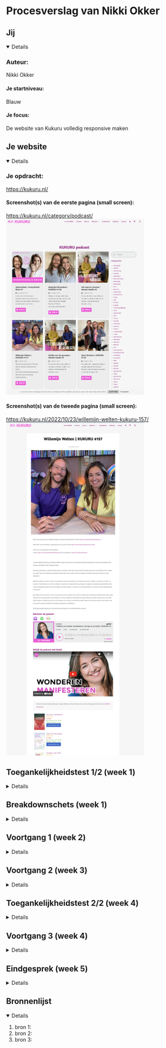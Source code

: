 # Procesverslag van Nikki Okker

## Jij

<details open>

  ### Auteur:
  Nikki Okker

  #### Je startniveau:
  Blauw

  #### Je focus:
  De website van Kukuru volledig responsive maken
 
</details>

## Je website

<details open>

  ### Je opdracht:
  https://kukuru.nl/

  #### Screenshot(s) van de eerste pagina (small screen): 
  https://kukuru.nl/category/podcast/
  <img src="readme-images/kukuru1.png" width="375px" alt="Screenshot van de podcast pagina">

  #### Screenshot(s) van de tweede pagina (small screen):
  https://kukuru.nl/2022/10/23/willemijn-welten-kukuru-157/
  <img src="readme-images/kukuru2.png" width="375px" alt="Screenshot van de podcastspreker (Willemijn Welten) pagina">
 
</details>


## Toegankelijkheidstest 1/2 (week 1)

<details>

  ### Bevindingen van Kukuru test
  Lijst met je bevindingen die in de test naar voren kwamen:

  #### Screenreader
  ##### Pagina 1: Podcasts
  1. Bevinding 1: Wanneer ik de Kukuru site open op de homepagina, dan kan ik wél de screenreader starten. Wanneer ik de   
   'podcast' pagina open en dan pas de screenreader start, dan doet de screenreader het niet. Het zegt steeds "dat je  
    niet naar de content kan komen". Ik moet echt op de homepagina starten met de 
  screenreader, want de screenreader doet het niet op andere pagina's als je ermee start. 
  2. Bevinding 2: De titel van Kukuru podcasts pagina heeft een gekke titel, je kunt namelijk op deze pagina door de 
   afleveringen heen scrollen. Kukuru is al een podcast, dus ik zou de naam van deze pagina veranderen naar 'podcast 
    afleveringen of kukuru afleveringen'. 
  3. Bevinding 3: Wanneer je bij de eerste box met content aankomt van één van de afleveringen, dan zegt de website: 
   'Linkbox' en daarna 'link 2'. Dit zou efficienter en duidelijker kunnen, want het linkt beide naar dezelfde aflevering, 
    alleen de tweede link is eigenlijk een afbeelding. De alt-tekst heirvan zou afbeelding van Giel en Charlotte Labee 
     kunnen zin.
  4. Bevinding 4: Bij de knop 'Bekijk', zegt de reader dat het een link is, maar het is eigenlijk een knop. Daarbij is de 
   tekst misleidend, want je krijgt alleen de aflevering te lezen, en te horen en je kunt niet echt wat zien alsin dat je 
    direct de beelden van de podcast krijgt of dat je direct de podcast gast hoort praten.
  5. Bevinding 5: Bij categorieën wordt er de heletijd '.' opsommingsteken gezegd, terwijl dit ook efficienter kan, want 
   nu hoor je steeds: opsommingsteken dit, opsommingsteken dat.. Terwijl je alleen de categorieen wilt horen en niet de 
    geheletijd het woord 'opsommingsteken'. 
  6. Bevinding 6: De titel 'De populairste kukuru podcasts, zou ik veranderen naar: de populairste afleveringen. 

  ##### Pagina 2: Podcast met Willemijn Welten
  1. Bevinding 1: Wanneer je door deze pagina heen scrolt, kom je bij de datum van de aflevering. Daar wordt gezegd dat 
  het een lijst is met 1 item. Maar het is geen lijst. Dit is gek gecodeerd. 
  2. Bevinding 2: De afbeelding wordt gek omschreven op deze pagina. Hier zou ik een tekst als alt-tekst bijzetten met 
  "Afbeelding aflevering met Willemijn Welten". 
  3. Bevinding 3: Beluister podcast Spotify kan niet met enter. 
  4. Bevinding 4: Beluister podcast met YouTube kan niet met screenreader. 
  5. Bevinding 5: Er is een boekenkopje dat mist voor het vinden van de boeken die Willemijn het leukste vind. 
  6. Bevinding 6: Banner link Storytel x Kukuru zou je betere alt-tekst kunnen neerzetten. 

  #### Muis en Toetsenbord 
  Je kunt bij met tab niet terug door de website heen. Het is duidelijk wat geselecteerd is, wat de focusstand is, alleen 
  visueel wel erg beperkt, gezien je alleen een paar stippel lijntjes ziet. Voor het navigatie menu maakt dit niet uit, 
  maar voor de contentblokken is het erg onduidelijk. Dit kun je oplossen door het visueel dikker of qua kleur  
  duidelijker te maken. Dit geldt vervolgens ook voor alle content op beide pagina's wanneer je er met tab doorheen gaat 
  is het niet dudielijk waar je je precies bevind. De pijltjes werken ook niet alleen tab. 

  #### Motoriek (shocks, elastiekjes)
  ##### Elastiekjes: 
  De elastiekjes zijn geen pretje. Je kunt je handen lastig bewegen, waardoor je minder snel van de ene kant 
  naar de andere kant van de pagina kunt. Daarnaast is klikken ook moeilijker. Toch lukt het aardig, want de kukuru site 
  heeft veel links en knoppen om je doel te bereiken. Wat beter kan is content krachtiger neerzetten, waardoor je minder 
  van onder naar boven hoeft te scrollen. Zo kun je sneller in een kortere sleeptijd op de items (content) van de site 
  klikken.

  ##### Shocks: 
  Grotere knoppen kunnen helpen om minder specifiek te hoeven klikken. Door het shokken kun je minder goed op iets 
  klikken. Grotere vlakken om te klikken helpt dan. Maar bij de website van Kukuru is dat al goed geregeld, je kunt 
  klikken op de titel, de afbeelding, de knop. Alles is inprincipe gelinkt. Alleen de kleinere linkjes zijn lastiger in 
  bijvoorbeeld een tekst. 

  #### Visueel (brillen, contrast, kleurenblind, dark/light). 
  ##### Contrast: 
  Er is weinig contrast wanneer je kleurenblind bent in de site. Dit kunnen we oplossen door meer verschil in kleurgebruik 
  of donkere en lichtere kleuren. Toch is de site voor mensen die visueel niet belemmert worden wel mooi. Het roze op het 
  wit brengt veel contrast. De titels en buttons zouden daarintegen ander vormgegeven kunnenn worden. 

  ##### Kleurenblind: 
  Titels en knoppen zijn qua kleur als je kleurenblind bent erg hetzelfde, er zit weinig contrast in. Het blijft visueel 
  wel behapbaar als in dat het niet te druk is om de site te bekijken. Wat ik zou doen is de knoppen donkerder maken. (= 
  Blue Cone Monochromacy / Achromatomaly). In zwart/wit zie je geen contrast(= Monochromacy / Achromatopsia). Links vallen 
  weg (= Green-Blind / Deuteranopia / Red-Blind / Protanopia). 

  ##### Dark/Light mode: 
  Kukuru heeft geen eigen darkmode op de site. Wanneer je zelf darkmode aanzet veranderd de site niet mee. Dit is erg fel 
  wanneer je het 's avonds bekijkt. Een hoofdpijn kleur qua licht. Dit kunnen we oplossen met een darkmode. 

  ##### Brillen: 
  De website met vlekjes is minder benaderbaar, dan als zonder maar nog steeds goed goed leesbaar. De fonts ook. Hier zou 
  ik niet veel aan aanpassen. De bril met de vlek in het midden was alsof je naar buiten keek. Want in het midden zie je 
  een grote zwarte vlek, dus je moest om die vlek heen kijken. Je zag dan wel wat, maar alleen door het bewegen van je 
  hoofd en niet door je ogen. De site zou je dan met kolommen kunnen indelen en korter en krachtiger de content weergeven. 

</details>

## Breakdownschets (week 1)

<details>

  ### de hele pagina 1: 
  <img src="readme-images/breakoutpag1.png" width="375px" alt="breakdown van de hele pagina 1">

   ### de hele pagina 2: 
  <img src="readme-images/breakoutpag2.png" width="375px" alt="breakdown van de hele pagina 2">

  ### dynamisch deel (bijv menu): 
  <img src="readme-images/dynamischedeel.png" width="375px" alt="breakdown van een dynamisch deel">

  ### wellicht nog een dynamisch deel (bijv filter): 
  <img src="readme-images/navigatiedeel.png" width="375px" alt="breakdown van nog een dynamisch deel">

</details>

## Voortgang 1 (week 2)

<details>

  ### Stand van zaken
  Het opzetten van de HTML ging naar mijn mening goed. Toch wil ik checken of het semantisch klopt. Het is voor mij erg 
  logisch welke elementen ik in de DOM moet zetten. Toch weet ik niet goed waar ik moet beginnen. Ik ben begonnen met een 
  grid te maken van de content die op mijn website staat. Na het maken van de grid heb ik direct breakingpoints 
  toegevoegd. Dat wanneer er een breakingpoint is, er een andere column style wordt laten zien. Na dit toegepast te hebben 
  krijg ik weer error. Wat nu? Er is voor mij nog geen logische opbouw in het schrijven van de css. Daarnaast ben ik nog 
  niet zeker over mijn HTML alsin of het correct is. Ik ben blij dat er nu een voortgangsgesprek is. 

  ### Agenda voor meeting
  1. student 1: Jordy - Jordy wil graag wat vragen over zijn carroussel, verder is hij lekker bezig. 
  2. student 2: Lars -  Lars wil weten hoe hij zijn Home pagina aanzienlijker kan maken voor de gebruiker. Hoe hij audio 
  en video voor de gebruiker kan toevoegen aan zijn pagina. En ofpop ups in het nadeel of voordeel van zijn site werken. 
  3. student 3: Nikki - Mijn vragen zijn uitgebreid:
  
  #### Pagina 1: Podcast pagina
  1. Is mijn HTML semantisch correct? Want dat is de basis. Als dat goed staat kan ik aan de slag. 
  2. Hamburger menu: hoe zit dat? 
  3. Alles wat in een article staat, moet ik dat apart stylen? 
  4. De categorieën: hoe kan ik die beste vormgeven? Ook op de manier van de site of moet dat dan ook in een grid? En die 
  zoekbalk ook? En hoe maak ik die zoekbalk? 
  5. Footer: hoe kan ik footer van Kukuru namaken met name de opzet ervan. Html heb ik al. Het naast elkaar zetten is de 
  vraag. 

  #### Pagina 2: Aangeklikte podcast met Willemijn Welten
  1. Mag de class op de body doen, vanwege andere content styling met nth-of-type? 
  2. Hoe kan ik zo’n MP3 afspeler erin zetten? Zoals op kukuru website. 
  3. Hoe krijg ik net als bij kukuru website de boeken naast elkaar? Positioneren? Of flexbox? Of what else ??
 
  ### Verslag van meeting
  Vragen beantwoord op pagina 1, pagina 2 is niet gelukt: 
  - HTML ziet semantisch goed uit behalve sections, die articles moesten zijn. 
  - Hamburger menu komt in volgende les.
  - Focussen op eerst de ene website, dan de ander. 
  - Gebruik grid voor de footer. 

</details>

## Voortgang 2 (week 3)

<details>

  ### Stand van zaken
  De eerste website pagina, podcasts, ziet er goed uit. Er is nog niet in css gewerkt met de styling codes. Toch heb ik 
  het positioneren nu aardig opgezet. Het is momenteel erg responsive wat ik vanaf het begin al wilde bereiken. Nu ben ik 
  begonnen aan de tweede pagina van mijn site om deze qua vlakken op de juiste manier te positioneren. Dit doe ik met een 
  class op de body, zodat ik één css bestand kan behouden. Dit vind ik een uitdaging, maar ga ik fixen, zodat het er tof 
  uit gaat zien. Work in progress, it is!

  ### Agenda voor meeting
  1. student 1: Jordy - Jordy wil graag wat vragen over een SVG inline positioneren bij een h3. 
  2. student 2: Lars -  Lars wil het hebben over het maken van een goede header nav. Of je een hele footer moet maken.    
  Over het stijlen van een formulier. En grid op foto's. 
  3. student 3: Nikki - Ik wil graag focussen op het positioneren van mijn tweede pagina en daarna nog tip voor stijlen 
  van mijn eerste pagina. En ik wil een audio player op mn site maar ik snap niet hoe dat werkt :) Dus daar ga ik ook naar 
  vragen. Wat moet er semantisch correct beter?

  ### Verslag van meeting
  Uitkomsten na meeting:
  - De juiste selectoren kiezen, dat vind ik lastig, hierbij heeft Ine mij heel fijn bij geholpen. 
  -  Geleerd een parent een bepaalde width te geven en daarin images te positioneren dat het niet groter (max-width) kan  
  worden. 
  - Geluid voor beginners: hoe maak je met javascript een werkende button met geluid.
  - Marquee, een code om scrollende tekst mee te maken. 
  - Kleuren in de :root zetten als custom properties en gebruiken in css met var's. 
</details> 

## Toegankelijkheidstest 2/2 (week 4)
<details>

  ### Bevindingen
  Lijst met je bevindingen die in de test naar voren kwamen (geef ook aan wat er verbeterd is):
   
  ##### Screenreader 
  1. Alle afbeeldingen checken op ALT tekst.
  2. Knop aria labels geven. 
  3. Icoon nog een naam geven. 
  4. links voorlezen (Link als tekst zetten en 'a' eromheen)
  5. Play knop een andere naam geven (aria label)

  ##### Muis en Toetsenbord
  1. De screenreader starten bij het begin (ligt maar net aan waar je met je muis in de pagina staat).
  3. States toevoegen aan site.

  ##### Motoriek
  1. Witte koppen iets verzinnen? Als extra's. 

  ##### Visueel
  1. Animatie toevoegen.
  2. States toevoegen.
  3. Darkmode toevoegen

  #### Screenreader
  ##### Eerste pagina: 
  - Je begint bij het logo linksboven in het menu met een goede alt-tekst. De screenreader leest goed voor wat het logo is 
  (met alt tekst) en wat voor content de lijst ernaast heeft —> Hierna gaat hij naar de lijst van de eerste nav —> De 
  eerste kop wordt voorgelezen —> dan gaat de screenreader verder naar de artikelen in het grid, waar elk element goed 
  wordt voorgelezen met alt tekst indien dit van toepassing is. Het is ook duidelijk wat een knop en wat een link is en 
  dat daar een icoon in zit, alleen is niet duidelijk wat voor icoon dit is. Hij zegt alleen ‘icoon’, en niks anders.

  - In de lijst onderaan de eerste sectie (het eerste grid) heb je die pagina navigatie waarin het vierde punt ‘…’ is, en 
  ook zo wordt opgelezen. Is hier een andere optie voor? Verder moet je nog in je button een aria-label zetten.

  ##### Tweede pagina:
  - In je artikel heb je een link uitgetypt. Dit leest de screenreader voor als https://bit.ly/KaartendeckManifesteren… 
  etc. Dit duurt echt superlang en is niet te doen: verbeterpunt!!!! 
  - In je podcast heb je een play-knop en een geluidknop. De playknop wordt voorgelezen als knop, maar de geluid knop als 
  afbeelding. Dit hoort niet. Verbeterpunt!!!!

  #### Muis en Toetsenbord 
  ##### Eerste pagina (index)
  Heel nice hoe je al je muis ziet veranderen als je hovert en zo een distinctie tussen verschillende elementen hebt. De 
  tabs, wanneer je met je toetsenbord navigeert, beginnen alleen bij de eerste 'Bekijk'-knop in je <main>, maar wat als 
  iemand door de bovenste nav wil navigeren? Daar kan je even naar kijken. Daarnaast wordt op de originele site de foto 
  groter als je hovert en is een heel vak een link, dat kan je verwerken om het makkelijker te maken om op één onderdeel 
  te klikken. Qua tekst die groter en roze wordt. Je hebt een goede hiërarchie wat kleuren betreft, dat is te zien bij 
  elke knop en header bij kleurenblindheid. Klikken gaat goed en soepel.

  ##### Tweede pagina (podcast)
  Ik kan niet met mijn toetsenbord door je pagina navigeren, alsof er nergens op deze pagina een link is (die zijn er 
  wel). Je hebt nog geen states weet ik, dus als iemand geen kleuren ziet is er nog geen manier om te zien waar je staat 
  op de pagina. Wel is het contrast mooi hoog en scherp, waardoor met elke mogelijke kleurenblindheid wel te zien is welk 
  element wat is.

  #### Motoriek (shocks, elastiekjes)
  ##### Visueel: 
  met Combined Loss Diabetic Eye Disease is het moeilijk om de witte koppen te lezen. Met Periphal Field  
  Loss is alles vaag en moet ik heel goed kijken, alles is vaag en ik moet dichterbij kijken om van alles te lezen.
  
  ##### Concentratieproblemen: 
  Omdat je alleen de knop klikbaar heb gemaakt is het lastig om goed te klikken terwijl je afgeleid 
  bent. Je kan beter de hele sectie klikbaar maken.

  ##### Motoriek: 
  gaat priem. Vanuit mn eigen slechte perspectief. Peace. 
  ##### Beperking: 
  gaat lastig, maar is wel bestuurbaar. 

  #### Visueel (brillen, contrast, kleurenblind, dark/light). 
  ##### Eerste pagina (index)
  Qua tekst die groter en roze wordt. Je hebt een goede hiërarchie wat kleuren betreft, dat is te zien bij elke knop en   
  header bij kleurenblindheid.

  ##### Tweede pagina (podcast)
  Het contrast is mooi hoog en scherp, waardoor met elke mogelijke kleurenblindheid wel te zien is welk element wat is.

</details>

## Voortgang 3 (week 4)
<details>

  ### Stand van zaken
  De website wordt door de CSS steeds mooier. Het gaat eigenlijk heel goed. Mijn eerste pagina heb ik bijna af, alleen  
  moet ik daar nog states toevoegen en de HTML / CSS netjes met comments verwerken in het bestand. Pagina twee is meer     
  werk aan de winkel, daar moet ik states toevoegen, de MP3 speler dinges nog verder maken en social media buttons meer    
  ruimte geven. Ook moet ik mijn html qua opbouw bij de articles veranderen, eerst een H1 en dan pas een img, niet    
  andersom. 

  ### Agenda voor meeting
  1. student 1: Jordy - Jordy wil graag zijn menu knoppen fixen, de knoppen van airbnb in bovenste gedeelte. Jordy wil ene 
  hartje over een plaatje zetten om het te kunnen "like". 
  2. student 2: Lars -  Lars wil het hebben over zijn navigatie balk. Hij wil het hamburger menu op mobile versie krijgen 
  en hij wilt kunnen scrollen door zijn sections.
  3. student 3: Nikki - Ik wil graag focussen op de MP3 Media player en ruimte krijgen tussen haar buttons van social     
  media. Daarnaast wilt ze graag weten hoe ze drie verschillende css bestanden goed semantisch correct van boven naar 
  beneden kan indelen. 

  ### Verslag van meeting
  Uitkomsten na meeting:
  - Doormiddel van grid de MP3 mediaplayer beter kunnen stijlen. 
  - De MP3 mediaplayer de selectoren daarvan zoeken en aantikken met juiste css styling. 
  Het vinden van een selector vind ik lastig, het benodigde op de selector zetten niet. 
  - Tips gehad om css bestand netjes in te delen. Van boven naar beneden, zonder spaties en met duidelijke comments. 

</details>

## Eindgesprek (week 5)
<details>

  ### Je uitkomst - karakteristiek screenshots:
  #### Pagina 1 - Podcast overzicht :
  <img src="readme-images/dummy-plaatje.jpg" width="375px" alt="uitomst pagina 1">

  #### Pagina 2 - Spreker Willemijn Welten:
  <img src="readme-images/dummy-plaatje.jpg" width="375px" alt="uitomst pagina 2">

  ### Dit ging goed/Heb ik geleerd: 
  Korte omschrijving met plaatjes

  <img src="readme-images/dummy-plaatje.jpg" width="375px" alt="top">

  ### Dit was lastig/Is niet gelukt:
  Korte omschrijving met plaatjes

  <img src="readme-images/dummy-plaatje.jpg" width="375px" alt="bummer">
</details>

## Bronnenlijst
<details open>

  1. bron 1:
  2. bron 2:
  3. bron 3: 

</details>